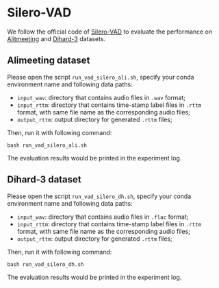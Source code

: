 # Silero-VAD

We follow the official code of [Silero-VAD](https://github.com/snakers4/silero-vad) to evaluate the performance on [Alitmeeting](https://www.openslr.org/119/) and [Dihard-3](https://catalog.ldc.upenn.edu/LDC2022S12) datasets.

## Alimeeting dataset

Please open the script `run_vad_silero_ali.sh`, specify your conda environment name and following data paths:

- `input_wav`: directory that contains audio files in `.wav` format;
- `input_rttm`: directory that contains time-stamp label files in `.rttm` format, with same file name as the corresponding audio files;
- `output_rttm`: output directory for generated `.rttm` files;

Then, run it with following command:
```shell
bash run_vad_silero_ali.sh
```

The evaluation results would be printed in the experiment log.

## Dihard-3 dataset

Please open the script `run_vad_silero_dh.sh`, specify your conda environment name and following data paths:

- `input_wav`: directory that contains audio files in `.flac` format;
- `input_rttm`: directory that contains time-stamp label files in `.rttm` format, with same file name as the corresponding audio files;
- `output_rttm`: output directory for generated `.rttm` files;

Then, run it with following command:
```shell
bash run_vad_silero_dh.sh
```

The evaluation results would be printed in the experiment log.


